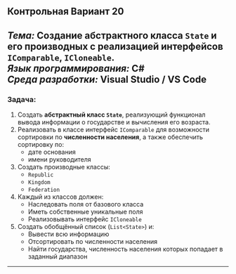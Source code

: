 ## Контрольная Вариант 20  
***Тема:*** Создание абстрактного класса `State` и его производных с реализацией интерфейсов `IComparable`, `ICloneable`.  
***Язык программирования:*** C#  
***Среда разработки:*** Visual Studio / VS Code 
---
### Задача:
1. Создать **абстрактный класс `State`**, реализующий функционал вывода информации о государстве и вычисления его возраста.
2. Реализовать в классе интерфейс `IComparable` для возможности сортировки по **численности населения**, а также обеспечить сортировку по:  
   - дате основания  
   - имени руководителя
3. Создать производные классы:
   - `Republic`
   - `Kingdom`
   - `Federation`
4. Каждый из классов должен:
   - Наследовать поля от базового класса
   - Иметь собственные уникальные поля
   - Реализовывать интерфейс `ICloneable`
5. Создать обобщённый список (`List<State>`) и:
   - Вывести всю информацию
   - Отсортировать по численности населения
   - Найти государства, численность населения которых попадает в заданный диапазон
---
